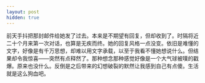 ```yaml
---
layout: post
hidden: true
---
```

前天手抖把那封邮件给她发了过去。本来是不期望有回复，但却收到了。时隔将近二十个月来第一次对话，也算是无疾而终。她的回复风格一点没变。依旧是难懂的文字，好像是有千万思想，却难以用文字承载，以至于我看不懂她想说什么。但结果却令我惊喜——突然有点释然了。那种想念那种感觉好像是一个大气球被噗的戳爆。原来也没什么。反倒是之后带来的幻想破裂的默然让我感到自己有点傻。生活就是这么狗血吧。